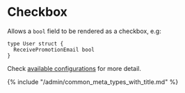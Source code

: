 # Checkbox

Allows a `bool` field to be rendered as a checkbox, e.g:

```
type User struct {
  ReceivePromotionEmail bool
}
```

Check [available configurations](/admin/fields.md#customize-meta) for more detail.

{% include "/admin/common_meta_types_with_title.md" %}

